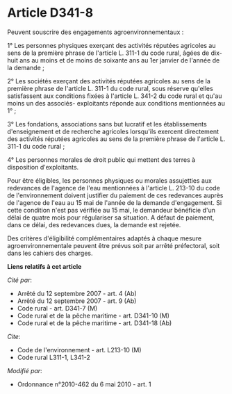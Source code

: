 # Article D341-8

Peuvent souscrire des engagements agroenvironnementaux :

1° Les personnes physiques exerçant des activités réputées agricoles au sens de la première phrase de l'article L. 311-1 du
code rural, âgées de dix-huit ans au moins et de moins de soixante ans au 1er janvier de l'année de la demande ;

2° Les sociétés exerçant des activités réputées agricoles au sens de la première phrase de l'article L. 311-1 du code rural,
sous réserve qu'elles satisfassent aux conditions fixées à l'article L. 341-2 du code rural et qu'au moins un des associés-
exploitants réponde aux conditions mentionnées au 1° ;

3° Les fondations, associations sans but lucratif et les établissements d'enseignement et de recherche agricoles lorsqu'ils
exercent directement des activités réputées agricoles au sens de la première phrase de l'article L. 311-1 du code rural ;

4° Les personnes morales de droit public qui mettent des terres à disposition d'exploitants.

Pour être éligibles, les personnes physiques ou morales assujetties aux redevances de l'agence de l'eau mentionnées à
l'article L. 213-10 du code de l'environnement doivent justifier du paiement de ces redevances auprès de l'agence de l'eau au
15 mai de l'année de la demande d'engagement. Si cette condition n'est pas vérifiée au 15 mai, le demandeur bénéficie d'un
délai de quatre mois pour régulariser sa situation. A défaut de paiement, dans ce délai, des redevances dues, la demande est
rejetée.

Des critères d'éligibilité complémentaires adaptés à chaque mesure agroenvironnementale peuvent être prévus soit par arrêté
préfectoral, soit dans les cahiers des charges.

**Liens relatifs à cet article**

_Cité par_:

  - Arrêté du 12 septembre 2007 - art. 4 (Ab)
  - Arrêté du 12 septembre 2007 - art. 9 (Ab)
  - Code rural - art. D341-7 (M)
  - Code rural et de la pêche maritime - art. D341-10 (M)
  - Code rural et de la pêche maritime - art. D341-18 (Ab)

_Cite_:

  - Code de l'environnement - art. L213-10 (M)
  - Code rural L311-1, L341-2

_Modifié par_:

  - Ordonnance n°2010-462 du 6 mai 2010 - art. 1
